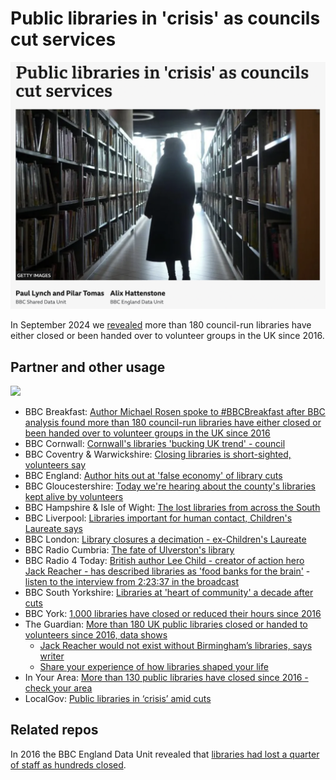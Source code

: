 # Public libraries in 'crisis' as councils cut services

![Public libraries in 'crisis' as councils cut services](https://github.com/BBC-Data-Unit/libraries-2024/blob/main/libraries_crisis_headline.png?raw=true)

In September 2024 we [revealed](https://www.bbc.co.uk/news/articles/cn9lexplel5o) more than 180 council-run libraries have either closed or been handed over to volunteer groups in the UK since 2016.

## Partner and other usage

![](https://pbs.twimg.com/media/GWijM6MXQAEKMyM?format=jpg)

* BBC Breakfast: [Author Michael Rosen spoke to #BBCBreakfast after BBC analysis found more than 180 council-run libraries have either closed or been handed over to volunteer groups in the UK since 2016](https://x.com/BBCBreakfast/status/1830872837529235758)
* BBC Cornwall: [Cornwall's libraries 'bucking UK trend' - council](https://www.bbc.co.uk/news/articles/c4geylnvnvxo)
* BBC Coventry & Warwickshire: [Closing libraries is short-sighted, volunteers say](https://www.bbc.co.uk/news/articles/cx2g1221d74o)
* BBC England: [Author hits out at 'false economy' of library cuts](https://www.bbc.co.uk/news/articles/c207251795jo)
* BBC Gloucestershire: [Today we're hearing about the county's libraries kept alive by volunteers](https://x.com/BBCGlos/status/1830836646184440298)
* BBC Hampshire & Isle of Wight: [The lost libraries from across the South](https://x.com/BBCSouthNews/status/1830855770990170247)
* BBC Liverpool: [Libraries important for human contact, Children's Laureate says](https://www.bbc.co.uk/news/articles/cm2ndndlq92o)
* BBC London: [Library closures a decimation - ex-Children's Laureate](https://www.bbc.co.uk/news/articles/cx2n1502zx3o)
* BBC Radio Cumbria: [The fate of Ulverston's library](https://www.bbc.co.uk/sounds/play/p0jn7s94)
* BBC Radio 4 Today: [British author Lee Child - creator of action hero Jack Reacher - has described libraries as 'food banks for the brain'](https://x.com/BBCr4today/status/1830887287884025969) - [listen to the interview from 2:23:37 in the broadcast](https://www.bbc.co.uk/programmes/m0022kml)
* BBC South Yorkshire: [Libraries at 'heart of community' a decade after cuts](https://www.bbc.co.uk/news/articles/cm2n0zeg9kvo)
* BBC York: [1,000 libraries have closed or reduced their hours since 2016](https://x.com/BBCYork/status/1830651158852943962)
* The Guardian: [More than 180 UK public libraries closed or handed to volunteers since 2016, data shows](https://www.theguardian.com/books/article/2024/sep/03/more-than-180-uk-public-libraries-closed-or-handed-to-volunteers-since-2016)
  * [Jack Reacher would not exist without Birmingham’s libraries, says writer](https://www.theguardian.com/books/article/2024/sep/03/jack-reacher-writer-lee-child-childhood-birmingham-libraries)
  * [Share your experience of how libraries shaped your life](https://www.theguardian.com/books/article/2024/sep/03/share-your-experience-of-how-libraries-shaped-your-life#5916475)
* In Your Area: [More than 130 public libraries have closed since 2016 - check your area](https://www.inyourarea.co.uk/news/almost-150-public-libraries-have-closed-since-2016-check-your-area)
* LocalGov: [Public libraries in ‘crisis’ amid cuts](https://www.localgov.co.uk/Public-libraries-in-crisis-amid-cuts/61048)

## Related repos

In 2016 the BBC England Data Unit revealed that [libraries had lost a quarter of staff as hundreds closed](https://github.com/BBC-Data-Unit/libraries).
